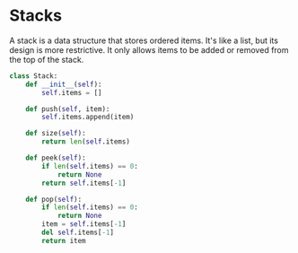 # Stacks

A stack is a data structure that stores ordered items. It's like a list, but its design is more restrictive. It only allows items to be added or removed from the top of the stack.

```python
class Stack:
    def __init__(self):
        self.items = []

    def push(self, item):
        self.items.append(item)

    def size(self):
        return len(self.items)

    def peek(self):
        if len(self.items) == 0:
            return None
        return self.items[-1]

    def pop(self):
        if len(self.items) == 0:
            return None
        item = self.items[-1]
        del self.items[-1]
        return item
```
